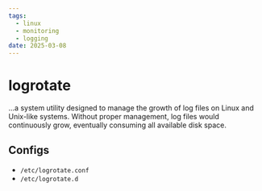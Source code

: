 ```yaml
---
tags:
  - linux
  - monitoring
  - logging
date: 2025-03-08
---
```

# logrotate
...a system utility designed to manage the growth of log files on Linux and Unix-like systems. Without proper management, log files would continuously grow, eventually consuming all available disk space.

## Configs

- `/etc/logrotate.conf`
- `/etc/logrotate.d`


